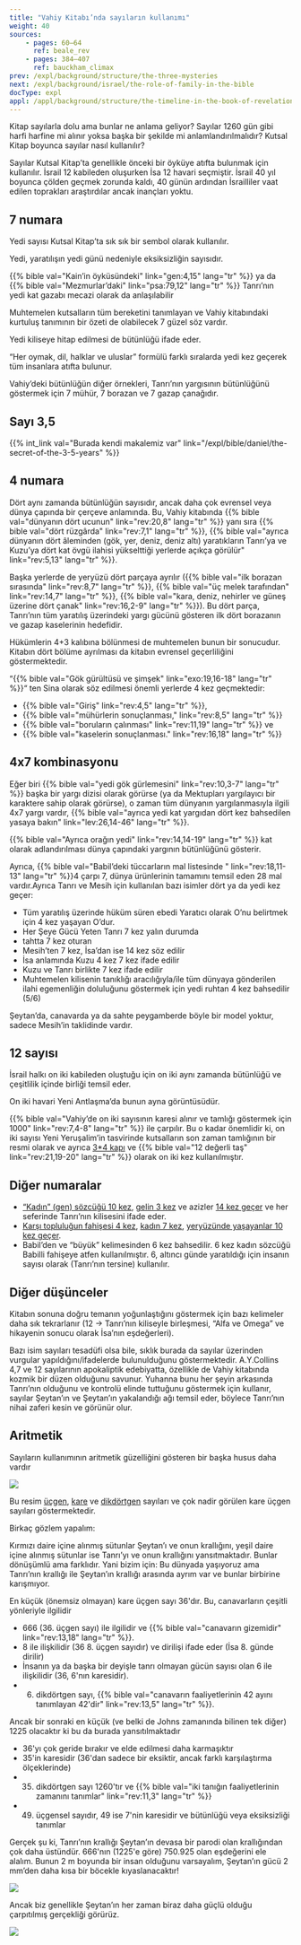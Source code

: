 ```yaml
---
title: "Vahiy Kitabı’nda sayıların kullanımı"
weight: 40
sources:
    - pages: 60–64
      ref: beale_rev
    - pages: 384–407
      ref: bauckham_climax
prev: /expl/background/structure/the-three-mysteries
next: /expl/background/israel/the-role-of-family-in-the-bible
docType: expl
appl: /appl/background/structure/the-timeline-in-the-book-of-revelation
---
```


Kitap sayılarla dolu ama bunlar ne anlama geliyor? Sayılar 1260 gün gibi harfi harfine mi alınır yoksa başka bir şekilde mi anlamlandırılmalıdır? Kutsal Kitap boyunca sayılar nasıl kullanılır?

Sayılar Kutsal Kitap’ta genellikle önceki bir öyküye atıfta bulunmak için kullanılır. İsrail 12 kabileden oluşurken İsa 12 havari seçmiştir. İsrail 40 yıl boyunca çölden geçmek zorunda kaldı, 40 günün ardından İsrailliler vaat edilen toprakları araştırdılar ancak inançları yoktu.

## 7 numara

<a name="a499"></a>
Yedi sayısı Kutsal Kitap’ta sık sık bir sembol olarak kullanılır.

Yedi, yaratılışın yedi günü nedeniyle eksiksizliğin sayısıdır.

{{% bible val="Kain’in öyküsündeki" link="gen:4,15" lang="tr" %}} ya da {{% bible val="Mezmurlar’daki" link="psa:79,12" lang="tr" %}} Tanrı’nın yedi kat gazabı mecazi olarak da anlaşılabilir

Muhtemelen kutsalların tüm bereketini tanımlayan ve Vahiy kitabındaki kurtuluş tanımının bir özeti de olabilecek 7 güzel söz vardır.

Yedi kiliseye hitap edilmesi de bütünlüğü ifade eder.

“Her oymak, dil, halklar ve uluslar” formülü farklı sıralarda yedi kez geçerek tüm insanlara atıfta bulunur.

Vahiy’deki bütünlüğün diğer örnekleri, Tanrı’nın yargısının bütünlüğünü göstermek için 7 mühür, 7 borazan ve 7 gazap çanağıdır.

## Sayı 3,5

<a name="832f"></a>
{{% int_link val="Burada kendi makalemiz var" link="/expl/bible/daniel/the-secret-of-the-3-5-years" %}}

## 4 numara

<a name="062b"></a>
Dört aynı zamanda bütünlüğün sayısıdır, ancak daha çok evrensel veya dünya çapında bir çerçeve anlamında. Bu, Vahiy kitabında {{% bible val="dünyanın dört ucunun" link="rev:20,8" lang="tr" %}} yanı sıra {{% bible val="dört rüzgârda" link="rev:7,1" lang="tr" %}}, {{% bible val="ayrıca dünyanın dört âleminden (gök, yer, deniz, deniz altı) yaratıkların Tanrı’ya ve Kuzu’ya dört kat övgü ilahisi yükselttiği yerlerde açıkça görülür" link="rev:5,13" lang="tr" %}}.

Başka yerlerde de yeryüzü dört parçaya ayrılır ({{% bible val="ilk borazan sırasında" link="rev:8,7" lang="tr" %}}, {{% bible val="üç melek tarafından" link="rev:14,7" lang="tr" %}}, {{% bible val="kara, deniz, nehirler ve güneş üzerine dört çanak" link="rev:16,2-9" lang="tr" %}}). Bu dört parça, Tanrı’nın tüm yaratılış üzerindeki yargı gücünü gösteren ilk dört borazanın ve gazap kaselerinin hedefidir.

Hükümlerin 4+3 kalıbına bölünmesi de muhtemelen bunun bir sonucudur. Kitabın dört bölüme ayrılması da kitabın evrensel geçerliliğini göstermektedir.

“{{% bible val="Gök gürültüsü ve şimşek" link="exo:19,16-18" lang="tr" %}}“ ten Sina olarak söz edilmesi önemli yerlerde 4 kez geçmektedir:

- {{% bible val="Giriş" link="rev:4,5" lang="tr" %}},
- {{% bible val="mühürlerin sonuçlanması," link="rev:8,5" lang="tr" %}}
- {{% bible val="boruların çalınması" link="rev:11,19" lang="tr" %}} ve
- {{% bible val="kaselerin sonuçlanması." link="rev:16,18" lang="tr" %}}

## 4x7 kombinasyonu

<a name="4df9"></a>
Eğer biri {{% bible val="yedi gök gürlemesini" link="rev:10,3-7" lang="tr" %}} başka bir yargı dizisi olarak görürse (ya da Mektupları yargılayıcı bir karaktere sahip olarak görürse), o zaman tüm dünyanın yargılanmasıyla ilgili 4x7 yargı vardır, {{% bible val="ayrıca yedi kat yargıdan dört kez bahsedilen yasaya bakın" link="lev:26,14-46" lang="tr" %}}.

{{% bible val="Ayrıca orağın yedi" link="rev:14,14-19" lang="tr" %}} kat olarak adlandırılması dünya çapındaki yargının bütünlüğünü gösterir.

Ayrıca, {{% bible val="Babil’deki tüccarların mal listesinde " link="rev:18,11-13" lang="tr" %}}4 çarpı 7, dünya ürünlerinin tamamını temsil eden 28 mal vardır.Ayrıca Tanrı ve Mesih için kullanılan bazı isimler dört ya da yedi kez geçer:

- Tüm yaratılış üzerinde hüküm süren ebedi Yaratıcı olarak O’nu belirtmek için 4 kez yaşayan O’dur.
- Her Şeye Gücü Yeten Tanrı 7 kez yalın durumda
- tahtta 7 kez oturan
- Mesih’ten 7 kez, İsa’dan ise 14 kez söz edilir
- İsa anlamında Kuzu 4 kez 7 kez ifade edilir
- Kuzu ve Tanrı birlikte 7 kez ifade edilir
- Muhtemelen kilisenin tanıklığı aracılığıyla/ile tüm dünyaya gönderilen ilahi egemenliğin doluluğunu göstermek için yedi ruhtan 4 kez bahsedilir (5/6)

Şeytan’da, canavarda ya da sahte peygamberde böyle bir model yoktur, sadece Mesih’in taklidinde vardır.

## 12 sayısı

<a name="601b"></a>
İsrail halkı on iki kabileden oluştuğu için on iki aynı zamanda bütünlüğü ve çeşitlilik içinde birliği temsil eder.

On iki havari Yeni Antlaşma’da bunun ayna görüntüsüdür.

{{% bible val="Vahiy’de on iki sayısının karesi alınır ve tamlığı göstermek için 1000" link="rev:7,4-8" lang="tr" %}} ile çarpılır. Bu o kadar önemlidir ki, on iki sayısı Yeni Yeruşalim’in tasvirinde kutsalların son zaman tamlığının bir resmi olarak ve ayrıca [3*4 kapı](https://www.bibleserver.com/TR/Vahiy21%3A13) ve {{% bible val="12 değerli taş" link="rev:21,19-20" lang="tr" %}} olarak on iki kez kullanılmıştır.

## Diğer numaralar

<a name="b417"></a>
- [“Kadın” (gen) sözcüğü 10 kez](https://biblehub.com/greek/strongs_1135.htm), [gelin 3 kez](https://biblehub.com/greek/3565.htm) ve azizler [14 kez geçer](https://biblehub.com/greek/3565.htm) ve her seferinde Tanrı’nın kilisesini ifade eder.
- [Karşı topluluğun fahişesi 4 kez](https://biblehub.com/greek/4204.htm), [kadın 7 kez](https://biblehub.com/greek/1135.htm), [yeryüzünde yaşayanlar 10 kez geçer](https://biblehub.com/greek/3625.htm).
- Babil’den ve “büyük” kelimesinden 6 kez bahsedilir. 6 kez kadın sözcüğü Babilli fahişeye atfen kullanılmıştır. 6, altıncı günde yaratıldığı için insanın sayısı olarak (Tanrı’nın tersine) kullanılır.

## Diğer düşünceler

<a name="975c"></a>
Kitabın sonuna doğru temanın yoğunlaştığını göstermek için bazı kelimeler daha sık tekrarlanır (12 -&gt; Tanrı’nın kiliseyle birleşmesi, “Alfa ve Omega” ve hikayenin sonucu olarak İsa’nın eşdeğerleri).

Bazı isim sayıları tesadüfi olsa bile, sıklık burada da sayılar üzerinden vurgular yapıldığını/ifadelerde bulunulduğunu göstermektedir. A.Y.Collins 4,7 ve 12 sayılarının apokaliptik edebiyatta, özellikle de Vahiy kitabında kozmik bir düzen olduğunu savunur. Yuhanna bunu her şeyin arkasında Tanrı’nın olduğunu ve kontrolü elinde tuttuğunu göstermek için kullanır, sayılar Şeytan’ın ve Şeytan’ın yakalandığı ağı temsil eder, böylece Tanrı’nın nihai zaferi kesin ve görünür olur.

## Aritmetik

<a name="bc16"></a>
Sayıların kullanımının aritmetik güzelliğini gösteren bir başka husus daha vardır

![](/images/Numbers_tr.jpg)

Bu resim [üçgen](https://bilimgenc.tubitak.gov.tr/makale/ucgensel-sayi-nedir), [kare](https://tr.wikipedia.org/wiki/Tam_kare) ve [dikdörtgen](http://aymematematikailesi.blogspot.com/2017/09/dikdortgensel-sayilar.html) sayıları ve çok nadir görülen kare üçgen sayıları göstermektedir.

Birkaç gözlem yapalım:

Kırmızı daire içine alınmış sütunlar Şeytan’ı ve onun krallığını, yeşil daire içine alınmış sütunlar ise Tanrı’yı ve onun krallığını yansıtmaktadır. Bunlar dönüşümlü ama farklıdır. Yani bizim için: Bu dünyada yaşıyoruz ama Tanrı’nın krallığı ile Şeytan’ın krallığı arasında ayrım var ve bunlar birbirine karışmıyor.

En küçük (önemsiz olmayan) kare üçgen sayı 36'dır. Bu, canavarların çeşitli yönleriyle ilgilidir

- 666 (36. üçgen sayı) ile ilgilidir ve {{% bible val="canavarın gizemidir" link="rev:13,18" lang="tr" %}}.
- 8 ile ilişkilidir (36 8. üçgen sayıdır) ve dirilişi ifade eder (İsa 8. günde dirilir)
- İnsanın ya da başka bir deyişle tanrı olmayan gücün sayısı olan 6 ile ilişkilidir (36, 6'nın karesidir).
- 6. dikdörtgen sayı, {{% bible val="canavarın faaliyetlerinin 42 ayını tanımlayan 42'dir" link="rev:13,5" lang="tr" %}}.

Ancak bir sonraki en küçük (ve belki de Johns zamanında bilinen tek diğer) 1225 olacaktır ki bu da burada yansıtılmaktadır

- 36'yı çok geride bırakır ve elde edilmesi daha karmaşıktır
- 35'in karesidir (36'dan sadece bir eksiktir, ancak farklı karşılaştırma ölçeklerinde)
- 35. dikdörtgen sayı 1260'tır ve {{% bible val="iki tanığın faaliyetlerinin zamanını tanımlar" link="rev:11,3" lang="tr" %}}
- 49. üçgensel sayıdır, 49 ise 7'nin karesidir ve bütünlüğü veya eksiksizliği tanımlar

Gerçek şu ki, Tanrı’nın krallığı Şeytan’ın devasa bir parodi olan krallığından çok daha üstündür. 666'nın (1225'e göre) 750.925 olan eşdeğerini ele alalım. Bunun 2 m boyunda bir insan olduğunu varsayalım, Şeytan’ın gücü 2 mm’den daha kısa bir böcekle kıyaslanacaktır!

![](/images/Numbers2_tr1.jpg)

Ancak biz genellikle Şeytan’ın her zaman biraz daha güçlü olduğu çarpıtılmış gerçekliği görürüz.

![](/images/Numbers2_tr2.jpg)
